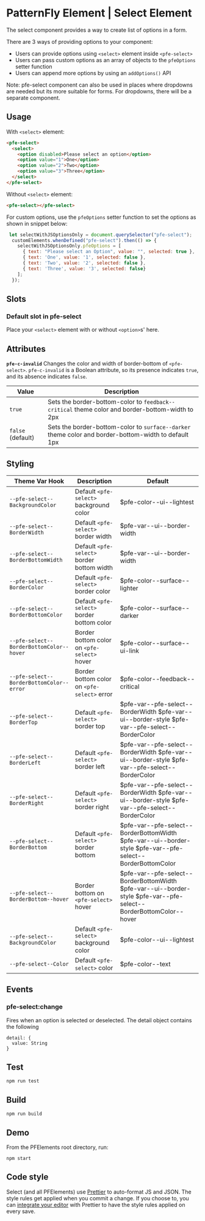 # PatternFly Element | Select Element

The select component provides a way to create list of options in a form.

There are 3 ways of providing options to your component:

- Users can provide options using ```<select>``` element inside ```<pfe-select>```
- Users can pass custom options as an array of objects to the `pfeOptions` setter function
- Users can append more options by using an `addOptions()` API

Note: pfe-select component can also be used in places where dropdowns are needed but its more suitable for forms. For dropdowns, there will be a separate component.

## Usage

With `<select>` element:

```html
<pfe-select>
  <select>
    <option disabled>Please select an option</option>
    <option value="1">One</option>
    <option value="2">Two</option>
    <option value="3">Three</option>
  </select>
</pfe-select>
```
Without `<select>` element:

```html
<pfe-select></pfe-select>
```

For custom options, use the `pfeOptions` setter function to set the options as shown in snippet below:

```js
 let selectWithJSOptionsOnly = document.querySelector("pfe-select");
  customElements.whenDefined("pfe-select").then(() => {
    selectWithJSOptionsOnly.pfeOptions = [
      { text: "Please select an Option", value: "", selected: true },
      { text: 'One', value: '1', selected: false },
      { text: 'Two', value: '2', selected: false },
      { text: 'Three', value: '3', selected: false}
    ];
  });
```

## Slots

### Default slot in pfe-select

Place your `<select>` element with or without `<option>`s' here.

## Attributes

**`pfe-c-invalid`**
Changes the color and width of border-bottom of `<pfe-select>`.  `pfe-c-invalid` is a Boolean attribute, so its presence indicates `true`, and its absence indicates `false`.

| Value             | Description                                                               |
| ----------------- | ------------------------------------------------------------------------- |
| `true`            | Sets the border-bottom-color to `feedback--critical` theme color and border-bottom-width to 2px |
| `false` (default) | Sets the border-bottom-color to `surface--darker` theme color and border-bottom-width to default 1px         |

## Styling


| Theme Var Hook                                        | Description                                               | Default                                     |
| ----------------------------------------------------- | --------------------------------------------------------- | ------------------------------------------- |
| `--pfe-select--BackgroundColor`                       | Default `<pfe-select>` background color                   | $pfe-color--ui--lightest                  |
| `--pfe-select--BorderWidth`                           | Default `<pfe-select>` border width                       | $pfe-var--ui--border-width                |
| `--pfe-select--BorderBottomWidth`                     | Default `<pfe-select>` border bottom width                | $pfe-var--ui--border-width                |
| `--pfe-select--BorderColor`                           | Default `<pfe-select>` border color                       | $pfe-color--surface--lighter              |
| `--pfe-select--BorderBottomColor`                     | Default `<pfe-select>` border bottom color                | $pfe-color--surface--darker               |
| `--pfe-select--BorderBottomColor--hover`              | Border bottom color on `<pfe-select>` hover               | $pfe-color--surface--ui-link              |
| `--pfe-select--BorderBottomColor--error`              | Border bottom color on `<pfe-select>` error               | $pfe-color--feedback--critical            |
| `--pfe-select--BorderTop`                             | Default `<pfe-select>` border top                         | $pfe-var--pfe-select--BorderWidth $pfe-var--ui--border-style $pfe-var--pfe-select--BorderColor                                                                                                                               |
| `--pfe-select--BorderLeft`                            | Default `<pfe-select>` border left                        | $pfe-var--pfe-select--BorderWidth $pfe-var--ui--border-style $pfe-var--pfe-select--BorderColor                                                                                                                               |
| `--pfe-select--BorderRight`                           | Default `<pfe-select>` border right                       | $pfe-var--pfe-select--BorderWidth $pfe-var--ui--border-style $pfe-var--pfe-select--BorderColor                                                                                                                               |
| `--pfe-select--BorderBottom`                          | Default `<pfe-select>` border bottom                      | $pfe-var--pfe-select--BorderBottomWidth $pfe-var--ui--border-style $pfe-var--pfe-select--BorderBottomColor                                                                                              |
| `--pfe-select--BorderBottom--hover`                   | Border bottom on `<pfe-select>` hover                     | $pfe-var--pfe-select--BorderBottomWidth $pfe-var--ui--border-style $pfe-var--pfe-select--BorderBottomColor--hover                                                                                       |
| `--pfe-select--BackgroundColor`                       | Default `<pfe-select>` background color                   | $pfe-color--ui--lightest                  |
| `--pfe-select--Color`                                 | Default `<pfe-select>` color                              | $pfe-color--text                          |

## Events

### pfe-select:change

Fires when an option is selected or deselected. The detail object contains the
following

```
detail: {
  value: String
}
```

## Test

    npm run test

## Build

    npm run build

## Demo

From the PFElements root directory, run:

    npm start

## Code style

Select (and all PFElements) use [Prettier][prettier] to auto-format JS and JSON. The style rules get applied when you commit a change. If you choose to, you can [integrate your editor][prettier-ed] with Prettier to have the style rules applied on every save.

[prettier]: https://github.com/prettier/prettier/
[prettier-ed]: https://github.com/prettier/prettier/#editor-integration
[web-component-tester]: https://github.com/Polymer/web-component-tester
